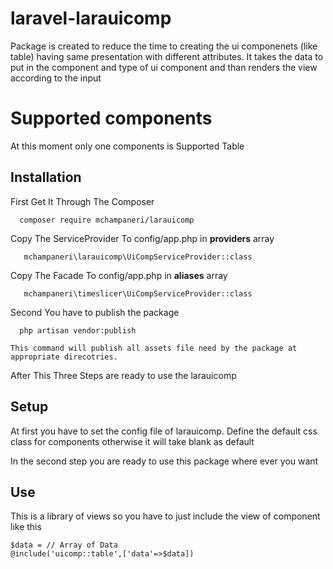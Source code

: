 # laravel-larauicomp
Package is created to reduce the time to creating the ui componenets (like table) having same presentation with different attributes. It takes the data to put in the component and type of ui component and than renders the view according to the input  

# Supported components
At this moment only one components is Supported
Table

## Installation

  First Get It Through The Composer
  ```
    composer require mchampaneri/larauicomp
  ```

  Copy The ServiceProvider To config/app.php in **providers** array
  ```
     mchampaneri\larauicomp\UiCompServiceProvider::class
  ```
  Copy The Facade To config/app.php in **aliases** array
  ```
     mchampaneri\timeslicer\UiCompServiceProvider::class
  ```

  Second You have to publish the package
  ```
    php artisan vendor:publish
  ```
    This command will publish all assets file need by the package at appropriate direcotries.



  After This Three Steps are ready to use the larauicomp

## Setup  
   At first you have to set the config file of larauicomp. Define the default css class for components otherwise it will take blank as default

   In the second step you are ready to use this package where ever  you want


## Use

This is a library of views so you have to just include the view of component like this

```
$data = // Array of Data
@include('uicomp::table',['data'=>$data])
```
